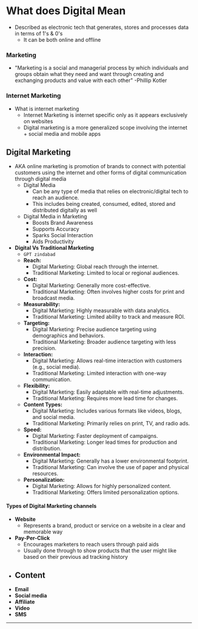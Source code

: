 # What does Digital Mean

- Described as electronic tech that generates, stores and processes data in terms of 1's & 0's
	- It can be both online and offline

### Marketing

- "Marketing is a social and managerial process by which individuals and groups obtain what they need and want through creating and exchanging products and value with each other" -Phillip Kotler

### Internet Marketing

- What is internet marketing
	- Internet Marketing is internet specific only as it appears exclusively on websites
	- Digital marketing is a more generalized scope involving the internet + social media and mobile apps

## Digital Marketing

- AKA online marketing is promotion of brands to connect with potential customers using the internet and other forms of digital communication through digital media
	- Digital Media
		- Can be any type of media that relies on electronic/digital tech to reach an audience.
		- This includes being created, consumed, edited, stored and distributed digitally as well
	- Digital Media in Marketing
		- Boosts Brand Awareness
		- Supports Accuracy
		- Sparks Social Interaction
		- Aids Productivity
- **Digital Vs Traditional Marketing**
	- `GPT zindabad`
	- **Reach:**
	    - Digital Marketing: Global reach through the internet.
	    - Traditional Marketing: Limited to local or regional audiences.
	- **Cost:**
	    - Digital Marketing: Generally more cost-effective.
	    - Traditional Marketing: Often involves higher costs for print and broadcast media.
	- **Measurability:**
	    - Digital Marketing: Highly measurable with data analytics.
	    - Traditional Marketing: Limited ability to track and measure ROI.
	- **Targeting:**
	    - Digital Marketing: Precise audience targeting using demographics and behaviors.
	    - Traditional Marketing: Broader audience targeting with less precision.
	- **Interaction:**
	    - Digital Marketing: Allows real-time interaction with customers (e.g., social media).
	    - Traditional Marketing: Limited interaction with one-way communication.
	- **Flexibility:**
	    - Digital Marketing: Easily adaptable with real-time adjustments.
	    - Traditional Marketing: Requires more lead time for changes.
	- **Content Types:**
	    - Digital Marketing: Includes various formats like videos, blogs, and social media.
	    - Traditional Marketing: Primarily relies on print, TV, and radio ads.
	- **Speed:**
	    - Digital Marketing: Faster deployment of campaigns.
	    - Traditional Marketing: Longer lead times for production and distribution.
	- **Environmental Impact:**
	    - Digital Marketing: Generally has a lower environmental footprint.
	    - Traditional Marketing: Can involve the use of paper and physical resources.
	- **Personalization:**
	    - Digital Marketing: Allows for highly personalized content.
	    - Traditional Marketing: Offers limited personalization options.

#### Types of Digital Marketing channels

- **Website**
	- Represents a brand, product or service on a website in a clear and memorable way
- **Pay-Per-Click**
	- Encourages marketers to reach users through paid aids
	- Usually done through to show products that the user might like based on their previous ad tracking history
- **Content**
	- 
- **Email**
- **Social media**
- **Affiliate**
- **Video**
- **SMS**


---
